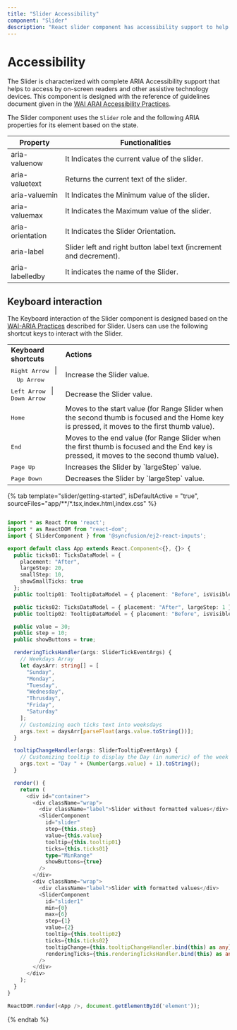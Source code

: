 ```yaml
---
title: "Slider Accessibility"
component: "Slider"
description: "React slider component has accessibility support to help access the features via keyboard, on-screen readers, or other assistive technology devices."
---
```


# Accessibility

The Slider is characterized with complete ARIA Accessibility support that helps to access
by on-screen readers and other assistive technology devices. This component is designed with the
reference of guidelines document given in the [WAI ARAI Accessibility Practices](https://www.w3.org/TR/wai-aria-practices/#slider).

The Slider component uses the `Slider` role and the following ARIA properties for its element based on the state.

| **Property** | **Functionalities** |
| --- | --- |
| aria-valuenow | It Indicates the current value of the slider. |
| aria-valuetext | Returns the current text of the slider. |
| aria-valuemin | It Indicates the Minimum value of the slider. |
| aria-valuemax | It Indicates the Maximum value of the slider. |
| aria-orientation | It Indicates the Slider Orientation. |
| aria-label | Slider left and right button label text (increment and decrement). |
| aria-labelledby | It indicates the name of the Slider. |

## Keyboard interaction

The Keyboard interaction of the Slider component is designed based on the
[WAI-ARIA Practices](https://www.w3.org/TR/wai-aria-practices/#slider ) described for Slider.
Users can use the following shortcut keys to interact with the Slider.

<!-- markdownlint-disable MD033 -->
<table>
<tr>
<td>
<b>Keyboard shortcuts</b></td><td>
<b>Actions</b></td></tr>
<tr>
<td>
<kbd>Right Arrow</kbd>&nbsp;&nbsp; &#124;&nbsp;&nbsp; <kbd>Up Arrow</kbd></td><td>
Increase the Slider value.
</td></tr>
<tr>
<td>
<kbd>Left Arrow</kbd>&nbsp;&nbsp; &#124;&nbsp;&nbsp; <kbd>Down Arrow</kbd></td><td>
Decrease the Slider value.</td></tr>
<tr>
<td>
<kbd>Home</kbd></td><td>
Moves to the start value (for Range Slider when the second thumb is focused and the Home key is pressed, it moves to the first thumb value).</td></tr>
<tr>
<td>
<kbd>End</kbd></td><td>
Moves to the end value (for Range Slider when the first thumb is focused and the End key is pressed, it moves to the second thumb value).</td></tr>
<tr>
<td>
<kbd>Page Up</kbd></td><td>
Increases the Slider by `largeStep` value.</td></tr>
<tr>
<td>
<kbd>Page Down</kbd></td><td>
Decreases the Slider by `largeStep` value.</td></tr>
</table>

{% tab template="slider/getting-started", isDefaultActive = "true", sourceFiles="app/**/*.tsx,index.html,index.css" %}

```typescript

import * as React from 'react';
import * as ReactDOM from "react-dom";
import { SliderComponent } from '@syncfusion/ej2-react-inputs';

export default class App extends React.Component<{}, {}> {
  public ticks01: TicksDataModel = {
    placement: "After",
    largeStep: 20,
    smallStep: 10,
    showSmallTicks: true
  };
  public tooltip01: TooltipDataModel = { placement: "Before", isVisible: true, showOn: "Always" };

  public ticks02: TicksDataModel = { placement: "After", largeStep: 1 };
  public tooltip02: TooltipDataModel = { placement: "Before", isVisible: true };

  public value = 30;
  public step = 10;
  public showButtons = true;

  renderingTicksHandler(args: SliderTickEventArgs) {
    // Weekdays Array
    let daysArr: string[] = [
      "Sunday",
      "Monday",
      "Tuesday",
      "Wednesday",
      "Thrusday",
      "Friday",
      "Saturday"
    ];
    // Customizing each ticks text into weeksdays
    args.text = daysArr[parseFloat(args.value.toString())];
  }

  tooltipChangeHandler(args: SliderTooltipEventArgs) {
    // Customizing tooltip to display the Day (in numeric) of the week
    args.text = "Day " + (Number(args.value) + 1).toString();
  }

  render() {
    return (
      <div id="container">
        <div className="wrap">
          <div className="label">Slider without formatted values</div>
          <SliderComponent
            id="slider"
            step={this.step}
            value={this.value}
            tooltip={this.tooltip01}
            ticks={this.ticks01}
            type="MinRange"
            showButtons={true}
          />
        </div>
        <div className="wrap">
          <div className="label">Slider with formatted values</div>
          <SliderComponent
            id="slider1"
            min={0}
            max={6}
            step={1}
            value={2}
            tooltip={this.tooltip02}
            ticks={this.ticks02}
            tooltipChange={this.tooltipChangeHandler.bind(this) as any}
            renderingTicks={this.renderingTicksHandler.bind(this) as any}
          />
        </div>
      </div>
    );
  }
}

ReactDOM.render(<App />, document.getElementById('element'));
```

{% endtab %}
